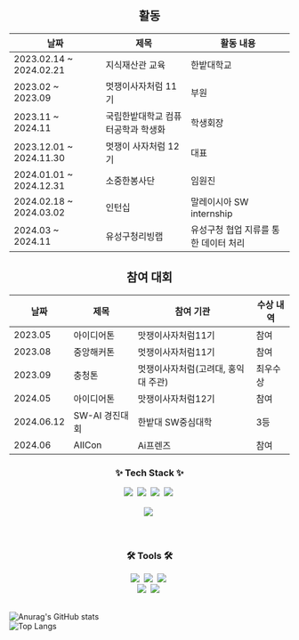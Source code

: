 <div align="center">

<h2>활동</h2>

|날짜|제목|활동 내용|
|------|---|---|
|2023.02.14 ~ 2024.02.21|지식재산관 교육|한밭대학교|수료|
|2023.02 ~ 2023.09|멋쟁이사자처럼 11기|부원|
|2023.11 ~ 2024.11|국립한밭대학교 컴퓨터공학과 학생화|학생회장|
|2023.12.01 ~ 2024.11.30|멋쟁이 사자처럼 12기|대표|
|2024.01.01 ~ 2024.12.31|소중한봉사단|임원진|
|2024.02.18 ~ 2024.03.02|인턴십|말레이시아 SW internship|
|2024.03 ~ 2024.11|유성구청리빙랩|유성구청 협업 지류를 통한 데이터 처리|

<h2>참여 대회</h2>

|날짜|제목|참여 기관|수상 내역|
|------|---|---|---|
|2023.05|아이디어톤|맛쟁이사자처럼11기|참여|
|2023.08|중앙해커톤|멋쟁이사자처럼11기|참여|
|2023.09|충청톤|멋쟁이사자처럼(고려대, 홍익대 주관)|최우수상|
|2024.05|아이디어톤|맛쟁이사자처럼12기|참여|
|2024.06.12|SW-AI 경진대회|한밭대 SW중심대학|3등|
|2024.06|AIICon|Ai프렌즈|참여|

</div>


<!--내용 부분-->
<h3 align="center">✨ Tech Stack ✨</h3>
<div align="center">
  <img src="https://img.shields.io/badge/react-20232a.svg?style=for-the-badge&logo=react&logoColor=61DAFB" />&nbsp
  <img src="https://img.shields.io/badge/javascript-F7DF1E.svg?style=for-the-badge&logo=javascript&logoColor=20232a" />&nbsp
  <img src="https://img.shields.io/badge/html5-E34F26.svg?style=for-the-badge&logo=html5&logoColor=white" />&nbsp
  <img src="https://img.shields.io/badge/css3-1572B6.svg?style=for-the-badge&logo=css3&logoColor=white" />&nbsp
</div>

<br>

<div align="center">
  <img src="https://img.shields.io/badge/python-3670A0?style=for-the-badge&logo=python&logoColor=ffdd54" />&nbsp
</div>

<br>


<br>

<h3 align="center">🛠 Tools 🛠</h3>
<div align="center">
  <img src="https://img.shields.io/badge/git-F05033.svg?style=for-the-badge&logo=git&logoColor=white" />&nbsp
  <img src="https://img.shields.io/badge/github-181717.svg?style=for-the-badge&logo=github&logoColor=white" />&nbsp
  <img src="https://img.shields.io/badge/Notion-F3F3F3.svg?style=for-the-badge&logo=notion&logoColor=black" />&nbsp
</div>

<div align="center">
  <img src="https://img.shields.io/badge/adobe%20photoshop-08253c.svg?style=for-the-badge&logo=adobe%20photoshop&logoColor=37abff" />&nbsp
  <img src="https://img.shields.io/badge/figma-F24E1E.svg?style=for-the-badge&logo=figma&logoColor=white" />&nbsp
</div>

<br>


![Anurag's GitHub stats](https://github-readme-stats.vercel.app/api?username=OckJuYong&show_icons=true&theme=radical)
<br>
![Top Langs](https://github-readme-stats.vercel.app/api/top-langs/?username=OckJuYong&layout=compact)




